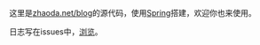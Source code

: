 这里是[zhaoda.net/blog](http://zhaoda.net/blog)的源代码，使用[Spring](https://github.com/zhaoda/spring)搭建，欢迎你也来使用。

日志写在issues中，[浏览](https://github.com/zhaoda/blog/issues)。
